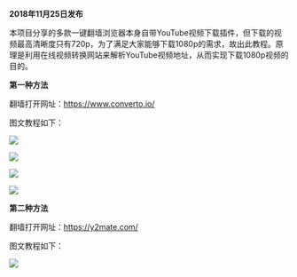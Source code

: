 **2018年11月25日发布**

本项目分享的多款一键翻墙浏览器本身自带YouTube视频下载插件，但下载的视频最高清晰度只有720p，为了满足大家能够下载1080p的需求，故出此教程。原理是利用在线视频转换网站来解析YouTube视频地址，从而实现下载1080p视频的目的。

**第一种方法**

翻墙打开网址：https://www.converto.io/ 

图文教程如下：

![](https://raw.githubusercontent.com/Alvin9999/PAC/master/download/youtube下载1.png)

![](https://raw.githubusercontent.com/Alvin9999/PAC/master/download/youtube下载2.png)

![](https://raw.githubusercontent.com/Alvin9999/PAC/master/download/youtube下载3.png)

![](https://raw.githubusercontent.com/Alvin9999/PAC/master/download/youtube下载4.png)

**第二种方法**

翻墙打开网址：https://y2mate.com/

图文教程如下：

![](https://raw.githubusercontent.com/Alvin9999/PAC/master/download/youtube下载5.png)
